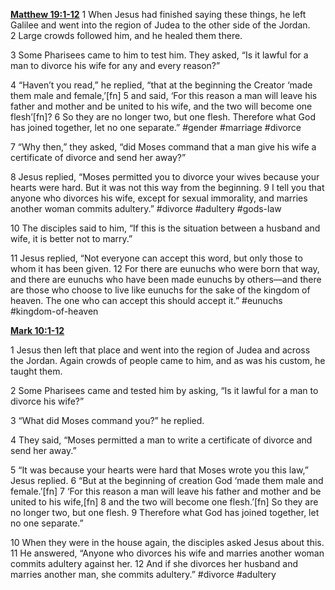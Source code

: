 **[Matthew 19:1-12](http://www.blueletterbible.org/search/preSearch.cfm?Criteria=Matthew+19.1-12&t=NIV)**
1 When Jesus had finished saying these things, he left Galilee and went into the region of Judea to the other side of the Jordan. 2 Large crowds followed him, and he healed them there.

3 Some Pharisees came to him to test him. They asked, “Is it lawful for a man to divorce his wife for any and every reason?”

4 “Haven’t you read,” he replied, “that at the beginning the Creator ‘made them male and female,’[fn] 5 and said, ‘For this reason a man will leave his father and mother and be united to his wife, and the two will become one flesh’[fn]? 6 So they are no longer two, but one flesh. Therefore what God has joined together, let no one separate.” #gender #marriage #divorce

7 “Why then,” they asked, “did Moses command that a man give his wife a certificate of divorce and send her away?”

8 Jesus replied, “Moses permitted you to divorce your wives because your hearts were hard. But it was not this way from the beginning. 9 I tell you that anyone who divorces his wife, except for sexual immorality, and marries another woman commits adultery.” #divorce #adultery #gods-law 

10 The disciples said to him, “If this is the situation between a husband and wife, it is better not to marry.”

11 Jesus replied, “Not everyone can accept this word, but only those to whom it has been given. 12 For there are eunuchs who were born that way, and there are eunuchs who have been made eunuchs by others—and there are those who choose to live like eunuchs for the sake of the kingdom of heaven. The one who can accept this should accept it.” #eunuchs #kingdom-of-heaven 

**[Mark 10:1-12](http://www.blueletterbible.org/search/preSearch.cfm?Criteria=Mark+10.1-12&t=NIV)**

1 Jesus then left that place and went into the region of Judea and across the Jordan. Again crowds of people came to him, and as was his custom, he taught them.

2 Some Pharisees came and tested him by asking, “Is it lawful for a man to divorce his wife?”

3 “What did Moses command you?” he replied.

4 They said, “Moses permitted a man to write a certificate of divorce and send her away.”

5 “It was because your hearts were hard that Moses wrote you this law,” Jesus replied. 6 “But at the beginning of creation God ‘made them male and female.’[fn] 7 ‘For this reason a man will leave his father and mother and be united to his wife,[fn] 8 and the two will become one flesh.’[fn] So they are no longer two, but one flesh. 9 Therefore what God has joined together, let no one separate.”

10 When they were in the house again, the disciples asked Jesus about this. 11 He answered, “Anyone who divorces his wife and marries another woman commits adultery against her. 12 And if she divorces her husband and marries another man, she commits adultery.” #divorce #adultery
